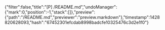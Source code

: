 {"filter":false,"title":"[P] /README.md","undoManager":{"mark":0,"position":-1,"stack":[]},"preview":{"path":"/README.md","previewer":"preview.markdown"},"timestamp":1428820628093,"hash":"67452301efcdab8998badcfe10325476c3d2e1f0"}